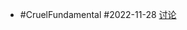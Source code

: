 - #CruelFundamental #2022-11-28 [讨论](https://github.com/CYZH1307/CruelFundamental/tree/main/homework/202211/28)